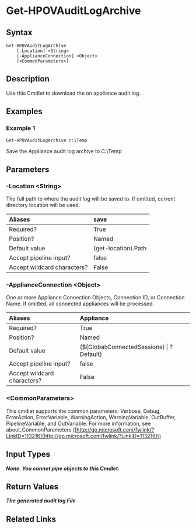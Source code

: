 ﻿---
description: Download appliance audit log.
---

# Get-HPOVAuditLogArchive

## Syntax

```text
Get-HPOVAuditLogArchive
    [-Location] <String>
    [-ApplianceConnection] <Object>
    [<CommonParameters>]
```

## Description

Use this Cmdlet to download the on appliance audit log.

## Examples

###  Example 1 

```text
Get-HPOVAuditLogArchive c:\Temp
```

Save the Appliance audit log archive to C:\Temp

## Parameters

### -Location &lt;String&gt;

The full path to where the audit log will be saved to.  If omitted, current directory location will be used.

| Aliases | save |
| :--- | :--- |
| Required? | True |
| Position? | Named |
| Default value | (get-location).Path |
| Accept pipeline input? | false |
| Accept wildcard characters? | False |

### -ApplianceConnection &lt;Object&gt;

One or more Appliance Connection Objects, Connection ID, or Connection Name.  If omitted, all connected appliances will be processed.

| Aliases | Appliance |
| :--- | :--- |
| Required? | True |
| Position? | Named |
| Default value | (${Global:ConnectedSessions} &vert; ? Default) |
| Accept pipeline input? | false |
| Accept wildcard characters? | False |

### &lt;CommonParameters&gt;

This cmdlet supports the common parameters: Verbose, Debug, ErrorAction, ErrorVariable, WarningAction, WarningVariable, OutBuffer, PipelineVariable, and OutVariable. For more information, see about\_CommonParameters \([http://go.microsoft.com/fwlink/?LinkID=113216](http://go.microsoft.com/fwlink/?LinkID=113216)\)

## Input Types

_**None.  You cannot pipe objects to this Cmdlet.**_

## Return Values

_**The generated audit log File**_



## Related Links

